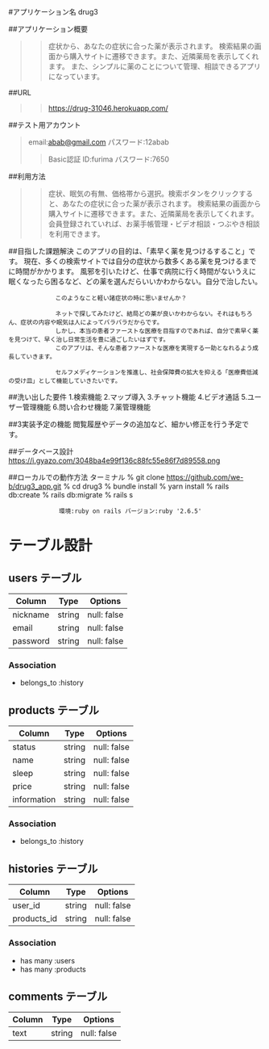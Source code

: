 #アプリケーション名	drug3

##アプリケーション概要   

>>症状から、あなたの症状に合った薬が表示されます。
>検索結果の画面から購入サイトに遷移できます。また、近隣薬局を表示してくれます。
>また、シンプルに薬のことについて管理、相談できるアプリになっています。

##URL	             

>>https://drug-31046.herokuapp.com/

##テスト用アカウント  
>email:abab@gmail.com 
>パスワード:12abab	
>>Basic認証 
>ID:furima 
>パスワード:7650 

##利用方法	  
>>症状、眠気の有無、価格帯から選択。検索ボタンをクリックすると、あなたの症状に合った薬が表示されます。
>検索結果の画面から購入サイトに遷移できます。また、近隣薬局を表示してくれます。
>会員登録されていれば、お薬手帳管理・ビデオ相談・つぶやき相談を利用できます。

##目指した課題解決	  このアプリの目的は、「素早く薬を見つけるすること」です。
                 現在、多くの検索サイトでは自分の症状から数多くある薬を見つけるまでに時間がかかります。
                 風邪を引いたけど、仕事で病院に行く時間がないうえに眠くなったら困るなど、どの薬を選んだらいいかわからない。自分で治したい。

                 このようなこと軽い諸症状の時に思いませんか？

                 ネットで探してみたけど、結局どの薬が良いかわからない。それはもちろん、症状の内容や眠気は人によってバラバラだからです。 
                 しかし、本当の患者ファーストな医療を目指すのであれば、自分で素早く薬を見つけて、早く治し日常生活を豊に過ごしたいはずです。 
                 このアプリは、そんな患者ファーストな医療を実現する一助となれるよう成長していきます。

                 セルフメディケーションを推進し、社会保障費の拡大を抑える「医療費低減の受け皿」として機能していきたいです。

##洗い出した要件	1.検索機能 2.マップ導入 3.チャット機能 4.ビデオ通話 5.ユーザー管理機能 6.問い合わせ機能 7.薬管理機能

##3実装予定の機能	閲覧履歴やデータの追加など、細かい修正を行う予定です。

##データベース設計	https://i.gyazo.com/3048ba4e99f136c88fc55e86f7d89558.png

##ローカルでの動作方法	ターミナル
                  % git clone https://github.com/we-b/drug3_app.git
                  % cd drug3
                  % bundle install
                  % yarn install 
                  % rails db:create
                  % rails db:migrate
                  % rails s

                  環境:ruby on rails バージョン:ruby '2.6.5'

# テーブル設計

## users テーブル

| Column         | Type   | Options     |
| -------------- | ------ | ----------- |
| nickname       | string | null: false |
| email          | string | null: false |
| password       | string | null: false | 


### Association

- belongs_to :history

## products テーブル

| Column         | Type   | Options     |
| -------------- | ------ | ----------- |
| status         | string | null: false |
| name           | string | null: false |
| sleep          | string | null: false | 
| price          | string | null: false |
| information    | string | null: false | 

### Association

- belongs_to :history

## histories テーブル

| Column         | Type   | Options     |
| -------------- | ------ | ----------- |
| user_id        | string | null: false |
| products_id    | string | null: false |

### Association

- has many :users
- has many :products

## comments テーブル

| Column         | Type   | Options     |
| -------------- | ------ | ----------- |
| text           | string | null: false |